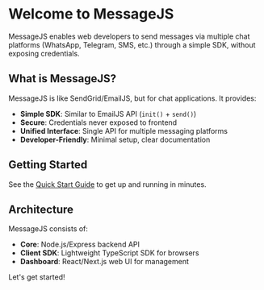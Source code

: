 # Welcome to MessageJS

MessageJS enables web developers to send messages via multiple chat platforms (WhatsApp, Telegram, SMS, etc.) through a simple SDK, without exposing credentials.

## What is MessageJS?

MessageJS is like SendGrid/EmailJS, but for chat applications. It provides:

- **Simple SDK**: Similar to EmailJS API (`init()` + `send()`)
- **Secure**: Credentials never exposed to frontend
- **Unified Interface**: Single API for multiple messaging platforms
- **Developer-Friendly**: Minimal setup, clear documentation

## Getting Started

See the [Quick Start Guide](quick-start) to get up and running in minutes.

## Architecture

MessageJS consists of:

- **Core**: Node.js/Express backend API
- **Client SDK**: Lightweight TypeScript SDK for browsers
- **Dashboard**: React/Next.js web UI for management

Let's get started!
